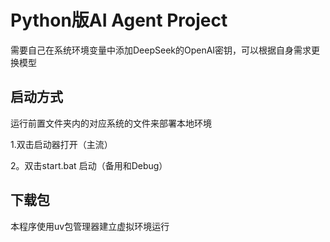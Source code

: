 # Python版AI Agent Project
需要自己在系统环境变量中添加DeepSeek的OpenAI密钥，可以根据自身需求更换模型

## 启动方式
运行前置文件夹内的对应系统的文件来部署本地环境

1.双击启动器打开（主流）

2。双击start.bat 启动（备用和Debug）

## 下载包
本程序使用uv包管理器建立虚拟环境运行